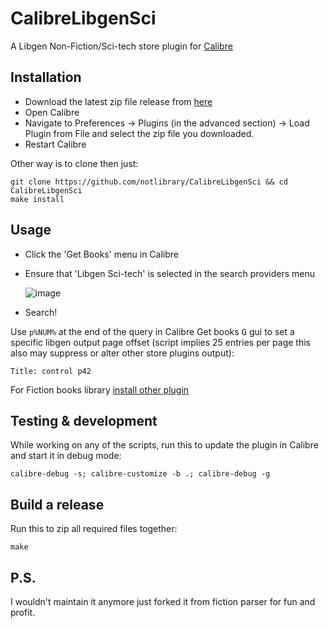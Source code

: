 # CalibreLibgenSci
A Libgen Non-Fiction/Sci-tech store plugin for [Calibre](https://calibre-ebook.com)

## Installation
- Download the latest zip file release from [here](https://github.com/notlibrary/CalibreLibgenSci/releases)
- Open Calibre
- Navigate to Preferences -> Plugins (in the advanced section) -> Load Plugin from File and select the zip file you downloaded.
- Restart Calibre

Other way is to clone then just:

```shell
git clone https://github.com/notlibrary/CalibreLibgenSci && cd CalibreLibgenSci
make install
```

## Usage
- Click the 'Get Books' menu in Calibre
- Ensure that 'Libgen Sci-tech' is selected in the search providers menu

    ![image](https://user-images.githubusercontent.com/40695473/149553512-ce27e902-96bc-48d2-a0db-1564aa87e44c.png)
- Search!

Use `p%NUM%` at the end of the query in Calibre Get books <kbd>G</kbd> gui to set a specific libgen output page offset
(script implies 25 entries per page this also may suppress or alter other store plugins output):

```
Title: control p42
```

For Fiction books library [install other plugin](https://github.com/fallaciousreasoning/CalibreLibgenStore/releases)

## Testing & development

While working on any of the scripts, run this to update the plugin in Calibre and start it in debug mode:

```shell
calibre-debug -s; calibre-customize -b .; calibre-debug -g
```

## Build a release

Run this to zip all required files together:

```shell
make
```

## P.S.
I wouldn't maintain it anymore just forked it from fiction parser for fun and profit.  